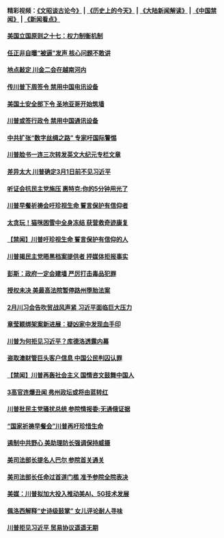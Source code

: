 #### 精彩视频：[《文昭谈古论今》](http://45.32.25.56/wenzhao) | [《历史上的今天》](http://45.32.25.56/today-in-history) | [《大陆新闻解读》](http://45.32.25.56/ntdtv-comedy) | [《中国禁闻》](http://45.32.25.56/ntdtv-news) | [《新闻看点》](http://45.32.25.56/news-insight) 

 #### [美国立国原则之十七：权力制衡机制](../pages/prog203/a102508088.md?t=02092131?t=02091831?t=02091531?t=02091231?t=02090931?t=02090659) 

#### [任正非自曝“被逼”发声  核心问题不敢讲](../pages/prog203/a102507948.md?t=02092131?t=02091831?t=02091531?t=02091231?t=02090931?t=02090659) 

#### [地点敲定 川金二会在越南河内](../pages/prog203/a102507941.md?t=02092131?t=02091831?t=02091531?t=02091231?t=02090931?t=02090659) 

#### [传川普下周签令 禁用中国电讯设备](../pages/prog203/a102507868.md?t=02092131?t=02091831?t=02091531?t=02091231?t=02090931?t=02090659) 

#### [美国土安全部下令 圣地亚哥开始筑墙](../pages/prog203/a102507861.md?t=02092131?t=02091831?t=02091531?t=02091231?t=02090931?t=02090659) 

#### [川普或签行政令 禁用中国通讯设备](../pages/prog203/a102507770.md?t=02092131?t=02091831?t=02091531?t=02091231?t=02090931?t=02090659) 

#### [中共扩张“数字丝绸之路” 专家吁国际警惕](../pages/prog203/a102507785.md?t=02092131?t=02091831?t=02091531?t=02091231?t=02090931?t=02090659) 

#### [川普脸书一连三次转发英文大纪元专栏文章](../pages/prog203/a102507765.md?t=02092131?t=02091831?t=02091531?t=02091231?t=02090931?t=02090659) 

#### [差异太大 川普确定3月1日前不见习近平](../pages/prog203/a102507743.md?t=02092131?t=02091831?t=02091531?t=02091231?t=02090931?t=02090659) 

#### [听证会抗民主党施压 惠特克:你的5分钟用光了](../pages/prog203/a102507688.md?t=02092131?t=02091831?t=02091531?t=02091231?t=02090931?t=02090659) 

#### [川普早餐祈祷会吁珍视生命 誓言保护有信仰者](../pages/prog203/a102507681.md?t=02092131?t=02091831?t=02091531?t=02091231?t=02090931?t=02090659) 

#### [太贪玩！猫咪困雪中全身冻结 获营救奇迹康复](../pages/prog203/a102507647.md?t=02092131?t=02091831?t=02091531?t=02091231?t=02090931?t=02090659) 

#### [【禁闻】川普吁珍视生命 誓言保护有信仰的人](../pages/prog203/a102507701.md?t=02092131?t=02091831?t=02091531?t=02091231?t=02090931?t=02090659) 

#### [川普揭民主党晤黑档案提供者 抨媒体拒报事实](../pages/prog203/a102507602.md?t=02092131?t=02091831?t=02091531?t=02091231?t=02090931?t=02090659) 

#### [彭斯：政府一定会建墙 严厉打击毒品犯罪](../pages/prog203/a102507554.md?t=02092131?t=02091831?t=02091531?t=02091231?t=02090931?t=02090659) 

#### [授权未决 美最高法院暂停路州堕胎法案](../pages/prog203/a102507547.md?t=02092131?t=02091831?t=02091531?t=02091231?t=02090931?t=02090659) 

#### [2月川习会告吹贸战风声紧 习近平面临巨大压力](../pages/prog203/a102507521.md?t=02092131?t=02091831?t=02091531?t=02091231?t=02090931?t=02090659) 

#### [章莹颖绑架案新进展︰疑凶家中发现血手印](../pages/prog203/a102507282.md?t=02092131?t=02091831?t=02091531?t=02091231?t=02090931?t=02090659) 

#### [川普为何拒见习近平？库德洛透露内幕](../pages/prog203/a102507187.md?t=02092131?t=02091831?t=02091531?t=02091231?t=02090931?t=02090659) 

#### [盗取澳财管巨头客户信息 中国公民判囚认罪](../pages/prog203/a102507084.md?t=02092131?t=02091831?t=02091531?t=02091231?t=02090931?t=02090659) 

#### [【禁闻】川普再轰社会主义 国情咨文鼓舞中国人](../pages/prog203/a102507077.md?t=02092131?t=02091831?t=02091531?t=02091231?t=02090931?t=02090659) 

#### [3高官连爆丑闻 弗州政坛或将由蓝转红](../pages/prog203/a102506962.md?t=02092131?t=02091831?t=02091531?t=02091231?t=02090931?t=02090659) 

#### [川普批民主党骚扰总统 参院情报委:无通俄证据](../pages/prog203/a102507035.md?t=02092131?t=02091831?t=02091531?t=02091231?t=02090931?t=02090659) 

#### [“国家祈祷早餐会”川普再吁珍惜生命](../pages/prog203/a102507041.md?t=02092131?t=02091831?t=02091531?t=02091231?t=02090931?t=02090659) 

#### [遏制中共野心 美助理防长强调保持威摄](../pages/prog203/a102507015.md?t=02092131?t=02091831?t=02091531?t=02091231?t=02090931?t=02090659) 

#### [美司法部长提名人巴尔 参院首关通关](../pages/prog203/a102506997.md?t=02092131?t=02091831?t=02091531?t=02091231?t=02090931?t=02090659) 

#### [美司法部长任命过首道门槛 准予参院全院表决](../pages/prog203/a102506893.md?t=02092131?t=02091831?t=02091531?t=02091231?t=02090931?t=02090659) 

#### [美媒：川普拟加大投入推动美AI、5G技术发展](../pages/prog203/a102506873.md?t=02092131?t=02091831?t=02091531?t=02091231?t=02090931?t=02090659) 

#### [佩洛西解释“史诗级鼓掌” 女儿评论耐人寻味](../pages/prog203/a102506762.md?t=02092131?t=02091831?t=02091531?t=02091231?t=02090931?t=02090659) 

#### [川普拒见习近平 贸易协议遥遥无期](../pages/prog203/a102506831.md?t=02092131?t=02091831?t=02091531?t=02091231?t=02090931?t=02090659) 

